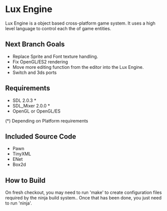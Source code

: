 Lux Engine
=======================
Lux Engine is a object based cross-platform game system. It uses a high level language to control each the of game entities.

Next Branch Goals
----------------------
- Replace Sprite and Font texture handling.
- Fix OpenGL/ES2 rendering 
- Move more editing function from the editor into the Lux Engine.
- Switch and 3ds ports


Requirements
----------------------
- SDL 2.0.3 *
- SDL_Mixer 2.0.0 * 
- OpenGL or OpenGL/ES

(*) Depending on Platform requirements

Included Source Code
----------------------
- Pawn
- TinyXML
- ENet
- Box2d

How to Build
----------------------
On fresh checkout, you may need to run 'make' to create configuration files required by the ninja build system..
Once that has been done, you just need to run 'ninja'.


